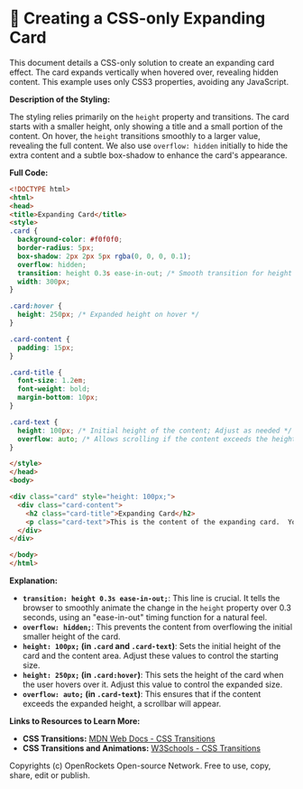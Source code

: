 # 🐞 Creating a CSS-only Expanding Card


This document details a CSS-only solution to create an expanding card effect.  The card expands vertically when hovered over, revealing hidden content.  This example uses only CSS3 properties, avoiding any JavaScript.

**Description of the Styling:**

The styling relies primarily on the `height` property and transitions.  The card starts with a smaller height, only showing a title and a small portion of the content. On hover, the `height` transitions smoothly to a larger value, revealing the full content.  We also use `overflow: hidden` initially to hide the extra content and a subtle box-shadow to enhance the card's appearance.

**Full Code:**

```html
<!DOCTYPE html>
<html>
<head>
<title>Expanding Card</title>
<style>
.card {
  background-color: #f0f0f0;
  border-radius: 5px;
  box-shadow: 2px 2px 5px rgba(0, 0, 0, 0.1);
  overflow: hidden;
  transition: height 0.3s ease-in-out; /* Smooth transition for height change */
  width: 300px;
}

.card:hover {
  height: 250px; /* Expanded height on hover */
}

.card-content {
  padding: 15px;
}

.card-title {
  font-size: 1.2em;
  font-weight: bold;
  margin-bottom: 10px;
}

.card-text {
  height: 100px; /* Initial height of the content; Adjust as needed */
  overflow: auto; /* Allows scrolling if the content exceeds the height */
}

</style>
</head>
<body>

<div class="card" style="height: 100px;">
  <div class="card-content">
    <h2 class="card-title">Expanding Card</h2>
    <p class="card-text">This is the content of the expanding card.  You can add as much text as you like here, and it will smoothly expand on hover. This demonstrates a simple but effective CSS-only animation.</p>
  </div>
</div>

</body>
</html>
```

**Explanation:**

* **`transition: height 0.3s ease-in-out;`**: This line is crucial. It tells the browser to smoothly animate the change in the `height` property over 0.3 seconds, using an "ease-in-out" timing function for a natural feel.
* **`overflow: hidden;`**: This prevents the content from overflowing the initial smaller height of the card.
* **`height: 100px;` (in `.card` and `.card-text`)**:  Sets the initial height of the card and the content area. Adjust these values to control the starting size.
* **`height: 250px;` (in `.card:hover`)**:  This sets the height of the card when the user hovers over it. Adjust this value to control the expanded size.
* **`overflow: auto;` (in `.card-text`)**: This ensures that if the content exceeds the expanded height, a scrollbar will appear.


**Links to Resources to Learn More:**

* **CSS Transitions:** [MDN Web Docs - CSS Transitions](https://developer.mozilla.org/en-US/docs/Web/CSS/transition)
* **CSS Transitions and Animations:** [W3Schools - CSS Transitions](https://www.w3schools.com/css/css3_transitions.asp)

Copyrights (c) OpenRockets Open-source Network. Free to use, copy, share, edit or publish.

